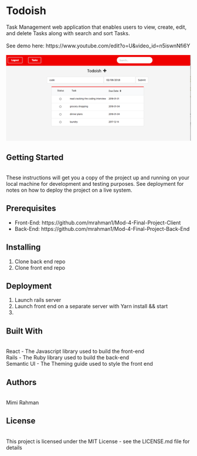 

<h1> Todoish </h1>
Task Management web application that enables users to view, create, edit, and delete Tasks along with search and sort Tasks. <br/>
<br/>
See demo here: https://www.youtube.com/edit?o=U&video_id=n5iswnNfi6Y <br/>
<br/>

<img src = "./public/screenshot.png"/>

<h2> Getting Started </h2> <br/>
These instructions will get you a copy of the project up and running on your local machine for development and testing purposes. See deployment for notes on how to deploy the project on a live system. <br/>


<h2> Prerequisites </h2>
<ul>
  <li> Front-End: https://github.com/mrahman1/Mod-4-Final-Project-Client </li>
  <li> Back-End: https://github.com/mrahman1/Mod-4-Final-Project-Back-End </li>
</ul>


<h2> Installing </h2>
<ol>
  <li> Clone back end repo </li>
  <li> Clone front end repo </li>
</ol>


<h2> Deployment </h2>
<ol>
  <li> Launch rails server </li>
  <li> Launch front end on a separate server with Yarn install && start <li>
</ol>

<h2> Built With </h2> <br/>
React - The Javascript library used to build the front-end <br/>
Rails - The Ruby library used to build the back-end <br>
Semantic UI - The Theming guide used to style the front end 


<h2> Authors </h2> <br/>
Mimi Rahman

<h2> License </h2> <br/>
This project is licensed under the MIT License - see the LICENSE.md file for details
